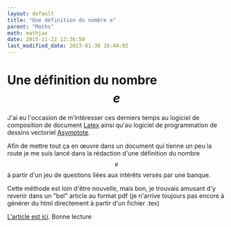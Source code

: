 ```yaml
---
layout: default
title: "Une définition du nombre e"
parent: "Maths"
math: mathjax
date: 2015-11-22 12:36:50
last_modified_date: 2023-01-30 16:44:02
---
```


# Une définition du nombre $$e$$

J'ai eu l'occasion de m’intéresser ces derniers temps au logiciel de composition de document [Latex](http://www.xm1math.net/doculatex/index.html) ainsi qu'au logiciel de programmation de dessins vectoriel [Asymptote](http://asymptote.sourceforge.net/). 

Afin de mettre tout ça en œuvre dans un document qui tienne un peu la route je me suis lancé dans la rédaction d'une définition du nombre $$e$$ à partir d'un jeu de questions liées aux intérêts versés par une banque.

Cette méthode est loin d'être nouvelle, mais bon, je trouvais amusant d'y revenir dans un "bel" article au format pdf (je n'arrive toujours pas encore à générer du html directement à partir d'un fichier .tex)

[L'article est ici](assets/e.pdf). Bonne lecture


